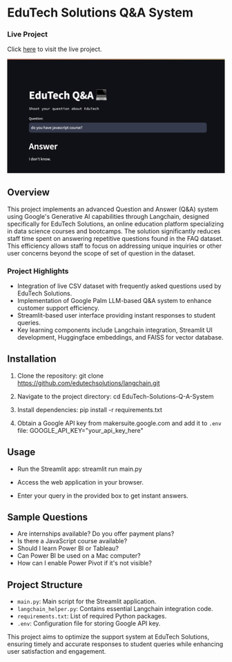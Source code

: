 # EduTech Solutions Q&A System

### Live Project

Click [here](https://edutech-solutions-q-a-system.streamlit.app/) to visit the live project.

![Alt Text](./EduTech.jpg)
## Overview

This project implements an advanced Question and Answer (Q&A) system using Google's Generative AI capabilities through Langchain, designed specifically for EduTech Solutions, an online education platform specializing in data science courses and bootcamps. The solution significantly reduces staff time spent on answering repetitive questions found in the FAQ dataset. This efficiency allows staff to focus on addressing unique inquiries or other user concerns beyond the scope of set of question in the dataset.

### Project Highlights

- Integration of live CSV dataset with frequently asked questions used by EduTech Solutions.
- Implementation of Google Palm LLM-based Q&A system to enhance customer support efficiency.
- Streamlit-based user interface providing instant responses to student queries.
- Key learning components include Langchain integration, Streamlit UI development, Huggingface embeddings, and FAISS for vector database.

## Installation

1. Clone the repository:
git clone https://github.com/edutechsolutions/langchain.git

2. Navigate to the project directory:
cd EduTech-Solutions-Q-A-System

3. Install dependencies:
pip install -r requirements.txt

4. Obtain a Google API key from makersuite.google.com and add it to `.env` file:
GOOGLE_API_KEY="your_api_key_here"


## Usage

- Run the Streamlit app:
streamlit run main.py

- Access the web application in your browser.

- Enter your query in the provided box to get instant answers.

## Sample Questions

- Are internships available? Do you offer payment plans?
- Is there a JavaScript course available?
- Should I learn Power BI or Tableau?
- Can Power BI be used on a Mac computer?
- How can I enable Power Pivot if it's not visible?

## Project Structure

- `main.py`: Main script for the Streamlit application.
- `langchain_helper.py`: Contains essential Langchain integration code.
- `requirements.txt`: List of required Python packages.
- `.env`: Configuration file for storing Google API key.

This project aims to optimize the support system at EduTech Solutions, ensuring timely and accurate responses to student queries while enhancing user satisfaction and engagement.
